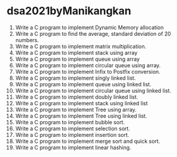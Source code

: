 # dsa2021byManikangkan

1. Write a C program to implement Dynamic Memory allocation
2. Write a C program to find the average, standard deviation of 20 numbers.
3. Write a C program to implement matrix multiplication.
4. Write a C program to implement stack using array
5. Write a C program to implement queue using array
6. Write a C program to implement circular queue using array.
7. Write a C program to implement Infix to Postfix conversion.
8. Write a C program to implement singly linked list.
9. Write a C program to implement queue using linked list.
10. Write a C program to implement circular queue using linked list.
11. Write a C program to implement doubly linked list.
12. Write a C program to implement stack using linked list
13. Write a C program to implement Tree using array.
14. Write a C program to implement Tree using linked list.
15. Write a C program to implement bubble sort.
16. Write a C program to implement selection sort.
17. Write a C program to implement insertion sort.
18. Write a C program to implement merge sort and quick sort.
19. Write a C program to implement linear hashing.
